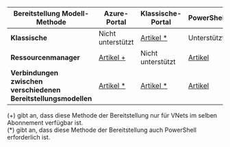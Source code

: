 | **Bereitstellung Modell-Methode** | **Azure-Portal** | **Klassische-Portal** | **PowerShell** |
|---|---|---|---|
|**Klassische** | Nicht unterstützt | [Artikel *](../articles/vpn-gateway/virtual-networks-configure-vnet-to-vnet-connection.md) | Unterstützt |
|**Ressourcenmanager** | [Artikel +](../articles/vpn-gateway-howto-vnet-vnet-resource-manager-portal.md) |Nicht unterstützt | [Artikel](../articles/vpn-gateway/vpn-gateway-vnet-vnet-rm-ps.md)|
|**Verbindungen zwischen verschiedenen Bereitstellungsmodellen** | [Artikel *](../articles/vpn-gateway/vpn-gateway-connect-different-deployment-models-portal.md) | [Artikel *](../articles/vpn-gateway/vpn-gateway-connect-different-deployment-models-portal.md) |[Artikel](../articles/vpn-gateway/vpn-gateway-connect-different-deployment-models-powershell.md)|

(+) gibt an, dass diese Methode der Bereitstellung nur für VNets im selben Abonnement verfügbar ist.<br>
(*) gibt an, dass diese Methode der Bereitstellung auch PowerShell erforderlich ist.


